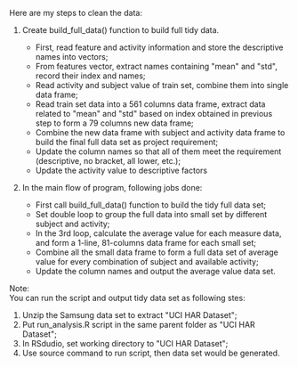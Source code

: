 Here are my steps to clean the data:


1. Create build\_full\_data() function to build full tidy data.

	- First, read feature and activity information and store the descriptive names into vectors;  
	- From features vector, extract names containing "mean" and "std", record their index and names;  
	- Read activity and subject value of train set, combine them into single data frame;  
	- Read train set data into a 561 columns data frame, extract data related to "mean" and "std" based on index obtained in previous step to form a 79 columns new data frame;    
	- Combine the new data frame with subject and activity data frame to build the final full data set as project requirement;  
	- Update the column names so that all of them meet the requirement (descriptive, no bracket, all lower, etc.);  
	- Update the activity value to descriptive factors  

2. In the main flow of program, following jobs done:
	- First call build\_full\_data() function to build the tidy full data set;
	- Set double loop to group the full data into small set by different subject and activity;
	- In the 3rd loop, calculate the average value for each measure data, and form a 1-line, 81-columns data frame for each small set;
	- Combine all the small data frame to form a full data set of average value for every combination of subject and available activity;
	- Update the column names and output the average value data set.

Note:  
You can run the script and output tidy data set as following stes:  

1. Unzip the Samsung data set to extract "UCI HAR Dataset";  
2. Put run_analysis.R script in the same parent folder as "UCI HAR Dataset";  
3. In RSdudio, set working directory to "UCI HAR Dataset";  
4. Use source command to run script, then data set would be generated.

